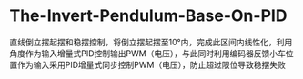 # The-Invert-Pendulum-Base-On-PID
直线倒立摆起摆和稳摆控制，将倒立摆起摆至10°内，完成此区间内线性化，利用角度作为输入增量式PID控制输出PWM（电压），与此同时利用编码器反馈小车位置作为输入采用PID增量式同步控制PWM（电压），防止超过限位导致稳摆失败
